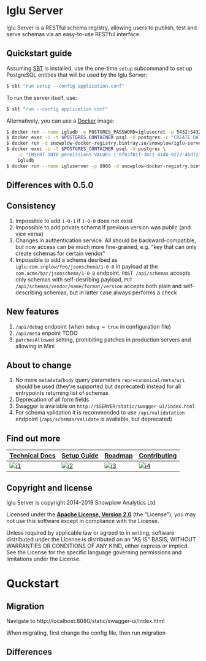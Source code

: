 # Iglu Server

Iglu Server is a RESTful schema registry, allowing users to publish, test and serve schemas via an easy-to-use RESTful interface.

## Quickstart guide

Assuming [SBT][sbt] is installed, use the one-time `setup` subcommand to set up PostgreSQL entities that will be used by the Iglu Server:

```bash
$ sbt "run setup --config application.conf"
```

To run the server itself, use:

```bash
$ sbt "run --config application.conf"
```

Alternatively, you can use a [Docker][docker] image:

```bash
$ docker run --name igludb -e POSTGRES_PASSWORD=iglusecret -p 5432:5432 -d postgres
$ docker exec -i -t $POSTGRES_CONTAINER psql -U postgres -c "CREATE DATABASE igludb"
$ docker run -d snowplow-docker-registry.bintray.io/snowplow/iglu-server:0.6.0 setup --config application.conf
$ docker exec -i -t $POSTGRES_CONTAINER psql -U postgres \
    -c "INSERT INTO permissions VALUES ('8f02f01f-3bc1-414b-9277-46d723fb46ad', '', TRUE, 'CREATE_VENDOR'::schema_action, '{"CREATE", "DELETE"}'::key_action[])" \
    igludb
$ docker run --name igluserver -p 8080 -d snowplow-docker-registry.bintray.io/snowplow/iglu-server:0.6.0 setup --config application.conf
```

## Differences with 0.5.0

## Consistency

1. Impossible to add `1-0-1` if `1-0-0` does not exist
2. Impossible to add private schema if previous version was public (and vice versa)
3. Changes in authentication service. All should be backward-compatible, but now access can be much more fine-grained, e.g. "key that can only create schemas for certain vendor"
4. Impossible to add a schema desribed as `iglu:com.snplow/foo/jsonschema/1-0-0` in payload at the `com.acme/bar/jsonschema/1-0-0` endpoint. `POST /api/schemas` accepts only schemas with self-desribing payload, `PUT /api/schemas/vendor/name/format/version` accepts both plain and self-describing schemas, but in latter case always performs a check

## New features

1. `/api/debug` endpoint (when `debug = true` in configuration file)
2. `/api/meta` enpoint TODO
3. `patchesAllowed` setting, prohibiting patches in production servers and allowing in Mini

## About to change

1. No more `metadata`/`body` query parameters `repr=canonical/meta/uri` should be used (they're supported but deprecated) instead for all entrypoints returning list of schemas
2. Deprecation of all form fields
3. Swagger is available on `http://$SERVER/static/swagger-ui/index.html`
4. For schema validation it is recommended to use `/api/validatation` endpoint (`/api/schemas/validate` is available, but deprecated)


## Find out more

| **[Technical Docs][techdocs]**     | **[Setup Guide][setup]**     | **[Roadmap][roadmap]**           | **[Contributing][contributing]**           |
|-------------------------------------|-------------------------------|-----------------------------------|---------------------------------------------|
| [![i1][techdocs-image]][techdocs] | [![i2][setup-image]][setup] | [![i3][roadmap-image]][roadmap] | [![i4][contributing-image]][contributing] |

## Copyright and license

Iglu Server is copyright 2014-2019 Snowplow Analytics Ltd.

Licensed under the **[Apache License, Version 2.0][license]** (the "License");
you may not use this software except in compliance with the License.

Unless required by applicable law or agreed to in writing, software
distributed under the License is distributed on an "AS IS" BASIS,
WITHOUT WARRANTIES OR CONDITIONS OF ANY KIND, either express or implied.
See the License for the specific language governing permissions and
limitations under the License.

[docker]: https://www.docker.com/products/docker-engine
[sbt]: https://www.scala-sbt.org/

[techdocs-image]: https://d3i6fms1cm1j0i.cloudfront.net/github/images/techdocs.png
[setup-image]: https://d3i6fms1cm1j0i.cloudfront.net/github/images/setup.png
[roadmap-image]: https://d3i6fms1cm1j0i.cloudfront.net/github/images/roadmap.png
[contributing-image]: https://d3i6fms1cm1j0i.cloudfront.net/github/images/contributing.png

[techdocs]: https://github.com/snowplow/iglu/wiki/Scala-repo-server
[setup]: https://github.com/snowplow/iglu/wiki/Scala-repo-server-setup
[roadmap]: https://github.com/snowplow/iglu/wiki/Product-roadmap
[contributing]: https://github.com/snowplow/iglu/wiki/Contributing

[license]: http://www.apache.org/licenses/LICENSE-2.0


# Quckstart

## Migration

Navigate to http://localhost:8080/static/swagger-ui/index.html


When migrating, first change the config file, then run migration

## Differences

